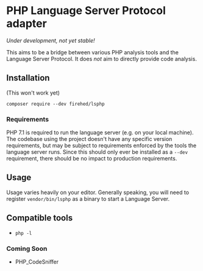 # PHP Language Server Protocol adapter

_Under development, not yet stable!_

This aims to be a bridge between various PHP analysis tools and the Language Server Protocol.
It does _not_ aim to directly provide code analysis.

## Installation

(This won't work yet)

`composer require --dev firehed/lsphp`

### Requirements

PHP 7.1 is required to run the language server (e.g. on your local machine).
The codebase using the project doesn't have any specific version requirements, but may be subject to requirements enforced by the tools the language server runs.
Since this should only ever be installed as a `--dev` requirement, there should be no impact to production requirements.

## Usage

Usage varies heavily on your editor.
Generally speaking, you will need to register `vendor/bin/lsphp` as a binary to start a Language Server.

## Compatible tools

* `php -l`

### Coming Soon

* PHP_CodeSniffer
